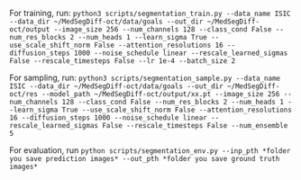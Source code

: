 
    
For training, run: ``python3 scripts/segmentation_train.py --data_name ISIC --data_dir ~/MedSegDiff-oct/data/goals --out_dir ~/MedSegDiff-oct/output --image_size 256 --num_channels 128 --class_cond False --num_res_blocks 2 --num_heads 1 --learn_sigma True --use_scale_shift_norm False --attention_resolutions 16 --diffusion_steps 1000 --noise_schedule linear --rescale_learned_sigmas False --rescale_timesteps False --lr 1e-4 --batch_size 2``
    
For sampling, run: ``python3 scripts/segmentation_sample.py --data_name ISIC --data_dir ~/MedSegDiff-oct/data/goals --out_dir ~/MedSegDiff-oct/res --model_path ~/MedSegDiff-oct/output/xx.pt --image_size 256 --num_channels 128 --class_cond False --num_res_blocks 2 --num_heads 1 --learn_sigma True --use_scale_shift_norm False --attention_resolutions 16 --diffusion_steps 1000 --noise_schedule linear --rescale_learned_sigmas False --rescale_timesteps False --num_ensemble 5``

For evaluation, run ``python scripts/segmentation_env.py --inp_pth *folder you save prediction images* --out_pth *folder you save ground truth images*``